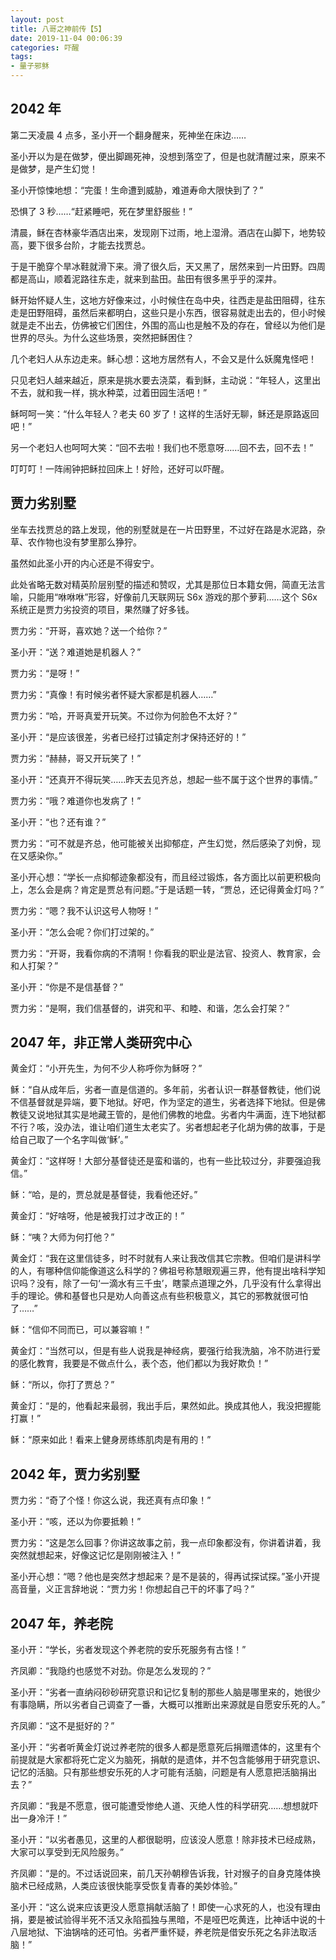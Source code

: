 ```yaml
---
layout: post
title: 八哥之神前传【5】
date: 2019-11-04 00:06:39
categories: 吓醒
tags:
- 量子邪稣
---
```

## 2042 年

第二天凌晨 4 点多，圣小开一个翻身醒来，死神坐在床边……

圣小开以为是在做梦，便出脚踢死神，没想到落空了，但是也就清醒过来，原来不是做梦，是产生幻觉！

圣小开惊悚地想：“完蛋！生命遭到威胁，难道寿命大限快到了？”

恐惧了 3 秒……“赶紧睡吧，死在梦里舒服些！”

清晨，稣在杏林豪华酒店出来，发现刚下过雨，地上湿滑。酒店在山脚下，地势较高，要下很多台阶，才能去找贾总。

于是干脆穿个旱冰鞋就滑下来。滑了很久后，天又黑了，居然来到一片田野。四周都是高山，顺着泥路往东走，就来到盐田。盐田有很多黑乎乎的深井。

稣开始怀疑人生，这地方好像来过，小时候住在岛中央，往西走是盐田阻碍，往东走是田野阻碍，虽然后来都明白，这些只是小东西，很容易就走出去的，但小时候就是走不出去，仿佛被它们困住，外围的高山也是触不及的存在，曾经以为他们是世界的尽头。为什么这些场景，突然把稣困住？

几个老妇人从东边走来。稣心想：这地方居然有人，不会又是什么妖魔鬼怪吧！

只见老妇人越来越近，原来是挑水要去浇菜，看到稣，主动说：“年轻人，这里出不去，就和我一样，挑水种菜，过着田园生活吧！”

稣呵呵一笑：“什么年轻人？老夫 60 岁了！这样的生活好无聊，稣还是原路返回吧！”

另一个老妇人也呵呵大笑：“回不去啦！我们也不愿意呀……回不去，回不去！”

叮叮叮！一阵闹钟把稣拉回床上！好险，还好可以吓醒。

## 贾力劣别墅

坐车去找贾总的路上发现，他的别墅就是在一片田野里，不过好在路是水泥路，杂草、农作物也没有梦里那么狰狞。

虽然如此圣小开的内心还是不得安宁。

此处省略无数对精英阶层别墅的描述和赞叹，尤其是那位日本籍女佣，简直无法言喻，只能用“咻咻咻”形容，好像前几天联网玩 S6x 游戏的那个萝莉……这个 S6x 系统正是贾力劣投资的项目，果然赚了好多钱。

贾力劣：“开哥，喜欢她？送一个给你？”

圣小开：“送？难道她是机器人？”

贾力劣：“是呀！”

贾力劣：“真像！有时候劣者怀疑大家都是机器人……”

贾力劣：“哈，开哥真爱开玩笑。不过你为何脸色不太好？”

圣小开：“是应该很差，劣者已经打过镇定剂才保持还好的！”

贾力劣：“赫赫，哥又开玩笑了！”

圣小开：“还真开不得玩笑……昨天去见齐总，想起一些不属于这个世界的事情。”

贾力劣：“哦？难道你也发病了！”

圣小开：“也？还有谁？”

贾力劣：“可不就是齐总，他可能被关出抑郁症，产生幻觉，然后感染了刘佾，现在又感染你。”

圣小开心想：“学长一点抑郁迹象都没有，而且经过锻炼，各方面比以前更积极向上，怎么会是病？肯定是贾总有问题。”于是话题一转，“贾总，还记得黄金灯吗？”

贾力劣：“嗯？我不认识这号人物呀！”

圣小开：“怎么会呢？你们打过架的。”

贾力劣：“开哥，我看你病的不清啊！你看我的职业是法官、投资人、教育家，会和人打架？”

圣小开：“你是不是信基督？”

贾力劣：“是啊，我们信基督的，讲究和平、和睦、和谐，怎么会打架？”

## 2047 年，非正常人类研究中心

黄金灯：“小开先生，为何不少人称呼你为稣呀？”

稣：“自从成年后，劣者一直是信道的。多年前，劣者认识一群基督教徒，他们说不信基督就是异端，要下地狱。好吧，作为坚定的道生，劣者选择下地狱。但是佛教徒又说地狱其实是地藏王管的，是他们佛教的地盘。劣者内牛满面，连下地狱都不行？咳，没办法，谁让咱们道生太老实了。劣者想起老子化胡为佛的故事，于是给自己取了一个名字叫做‘稣’。”

黄金灯：“这样呀！大部分基督徒还是蛮和谐的，也有一些比较过分，非要强迫我信。”

稣：“哈，是的，贾总就是基督徒，我看他还好。”

黄金灯：“好啥呀，他是被我打过才改正的！”

稣：“咦？大师为何打他？”

黄金灯：“我在这里信徒多，时不时就有人来让我改信其它宗教。但咱们是讲科学的人，有哪种信仰能像道这么科学的？佛祖号称慧眼观遍三界，他有提出啥科学知识吗？没有，除了一句‘一滴水有三千虫’，瞎蒙点道理之外，几乎没有什么拿得出手的理论。佛和基督也只是劝人向善这点有些积极意义，其它的邪教就很可怕了……”

稣：“信仰不同而已，可以兼容嘛！”

黄金灯：“当然可以，但是有些人说我是神经病，要强行给我洗脑，冷不防进行爱的感化教育，我要是不做点什么，表个态，他们都以为我好欺负！”

稣：“所以，你打了贾总？”

黄金灯：“是的，他看起来最弱，我出手后，果然如此。换成其他人，我没把握能打赢！”

稣：“原来如此！看来上健身房练练肌肉是有用的！”

## 2042 年，贾力劣别墅

贾力劣：“奇了个怪！你这么说，我还真有点印象！”

圣小开：“咳，还以为你要抵赖！”

贾力劣：“这是怎么回事？你讲这故事之前，我一点印象都没有，你讲着讲着，我突然就想起来，好像这记忆是刚刚被注入！”

圣小开心想：“嗯？他也是突然才想起来？是不是装的，得再试探试探。”圣小开提高音量，义正言辞地说：“贾力劣！你想起自己干的坏事了吗？”

## 2047 年，养老院

圣小开：“学长，劣者发现这个养老院的安乐死服务有古怪！”

齐凤卿：“我隐约也感觉不对劲。你是怎么发现的？”

圣小开：“劣者一直纳闷砂砂研究意识和记忆复制的那些人脑是哪里来的，她很少有事隐瞒，所以劣者自己调查了一番，大概可以推断出来源就是自愿安乐死的人。”

齐凤卿：“这不是挺好的？”

圣小开：“劣者听黄金灯说过养老院的很多人都是愿意死后捐赠遗体的，这里有个前提就是大家都将死亡定义为脑死，捐献的是遗体，并不包含能够用于研究意识、记忆的活脑。只有那些想安乐死的人才可能有活脑，问题是有人愿意把活脑捐出去？”

齐凤卿：“我是不愿意，很可能遭受惨绝人道、灭绝人性的科学研究……想想就吓出一身冷汗！”

圣小开：“以劣者愚见，这里的人都很聪明，应该没人愿意！除非技术已经成熟，大家可以享受到无风险服务。”

齐凤卿：“是的。不过话说回来，前几天孙朝穆告诉我，针对猴子的自身克隆体换脑术已经成熟，人类应该很快能享受恢复青春的美妙体验。”

圣小开：“这么说来应该更没人愿意捐献活脑了！即使一心求死的人，也没有理由捐，要是被试验得半死不活又永陷孤独与黑暗，不是哑巴吃黄连，比神话中说的十八层地狱、下油锅啥的还可怕。劣者严重怀疑，养老院是借安乐死之名非法取活脑！”
